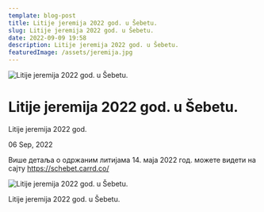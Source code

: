 ```yaml
---
template: blog-post
title: Litije jeremija 2022 god. u Šebetu.
slug: Litije jeremija 2022 god. u Šebetu.
date: 2022-09-09 19:58
description: Litije jeremija 2022 god. u Šebetu.
featuredImage: /assets/jeremija.jpg
---
```

![Litije jeremija 2022 god. u Šebetu.](https://shebet-selo.netlify.app/static/84cd3be6ab45a10d0b0736fa4454b221/68386/jeremija.jpg "Litije jeremija 2022 god. u Šebetu.")

# Litije jeremija 2022 god. u Šebetu.

Litije jeremija 2022 god.

06 Sep, 2022

Више детаља о одржаним литијама 14. маја 2022 год. можете видети на сајту <https://schebet.carrd.co/>

![Litije jeremija 2022 god.  u Šebetu.](https://shebet-selo.netlify.app/img/jeremija.jpg "Litije jeremija 2022 god.  u Šebetu.")

Litije jeremija 2022 god. u Šebetu.